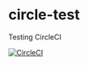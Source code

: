 # circle-test
Testing CircleCI



[![CircleCI](https://circleci.com/gh/kenanfallon/circle-test.svg?style=svg)](https://circleci.com/gh/kenanfallon/circle-test) 
 
